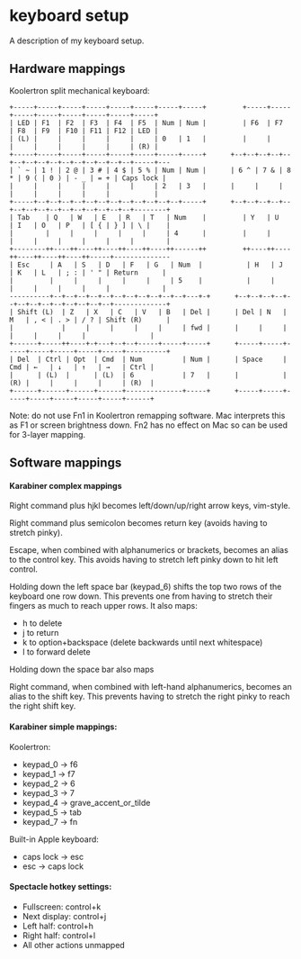 keyboard setup
==============

A description of my keyboard setup.

Hardware mappings
-----------------

Koolertron split mechanical keyboard:

```
+-----+-----+-----+-----+-----+-----+-----+-----+         +-----+-----+-----+-----+-----+-----+-----+-----+
| LED | F1  | F2  | F3  | F4  | F5  | Num | Num |         | F6  | F7  | F8  | F9  | F10 | F11 | F12 | LED |
| (L) |     |     |     |     |     | 0   | 1   |         |     |     |     |     |     |     |     | (R) |
+-----+-----+-----+-----+-----+-----+-----+-----+      +--+--+--+--+--+--+--+--+--+--+--+--+--+--+--+-----+---
| ` ~ | 1 ! | 2 @ | 3 # | 4 $ | 5 % | Num | Num |      | 6 ^ | 7 & | 8 * | 9 ( | 0 ) | - _ | = + | Caps lock |
|     |     |     |     |     |     | 2   | 3   |      |     |     |     |     |     |     |     |           |
+-----+--+--+--+--+--+--+--+--+--+--+--+--+-----+      +--+--+--+--+--+--+--+--+--+--+--+--+--+--+--+--------+
| Tab    | Q   | W   | E   | R   | T   | Num    |         | Y   | U   | I   | O   | P   | [ { | } ] | \ |    |
|        |     |     |     |     |     | 4      |         |     |     |     |     |     |     |     |        |
+--------++----++----++----++----++----++------++         ++----++----++----++----++----++-----+--------------
| Esc     | A   | S   | D   | F   | G   | Num  |           | H   | J   | K   | L   | ; : | ' " | Return      |
|         |     |     |     |     |     | 5    |           |     |     |     |     |     |     |             |
----------+--+--+--+--+--+--+--+--+--+--+--+---+-+      +--+--+--+--+--+--+--+--+--+--+--+--+--+-------------+
| Shift (L)  | Z   | X   | C   | V   | B   | Del |      | Del | N   | M   | , < | . > | / ? | Shift (R)      |
|            |     |     |     |     |     | fwd |      |     |     |     |     |     |     |                |
+------+-----++----+-+---+--+--+-----+-----+-----+      +-----+-----+-----+-----+-----+-----+-----+----------+
| Del  | Ctrl | Opt  | Cmd  | Num          | Num |      | Space     | Cmd | ←   | ↓   | ↑   | →   | Ctrl |
|      | (L)  |      | (L)  | 6            | 7   |      |           | (R) |     |     |     |     | (R)  |
+------+------+------+------+--------------+-----+      +-----+-----+-----+-----+-----+-----+-----+------+
```

Note: do not use Fn1 in Koolertron remapping software. Mac interprets this as F1 or screen brightness down. Fn2 has no effect on Mac so can be used for 3-layer mapping.

Software mappings
-----------------

#### Karabiner complex mappings

Right command plus hjkl becomes left/down/up/right arrow keys, vim-style.

Right command plus semicolon becomes return key (avoids having to stretch pinky).

Escape, when combined with alphanumerics or brackets, becomes an alias to the control key. This avoids having to stretch left pinky down to hit left control.

Holding down the left space bar (keypad_6) shifts the top two rows of the keyboard one row down. This prevents one from having to stretch their fingers as much to reach upper rows. It also maps:

- h to delete
- j to return
- k to option+backspace (delete backwards until next whitespace)
- l to forward delete

Holding down the space bar also maps

Right command, when combined with left-hand alphanumerics, becomes an alias to the shift key. This prevents having to stretch the right pinky to reach the right shift key.

#### Karabiner simple mappings:

Koolertron:

- keypad_0 -> f6
- keypad_1 -> f7
- keypad_2 -> 6
- keypad_3 -> 7
- keypad_4 -> grave_accent_or_tilde
- keypad_5 -> tab
- keypad_7 -> fn

Built-in Apple keyboard:

- caps lock -> esc
- esc -> caps lock

#### Spectacle hotkey settings:

- Fullscreen: control+k
- Next display: control+j
- Left half: control+h
- Right half: control+l
- All other actions unmapped
